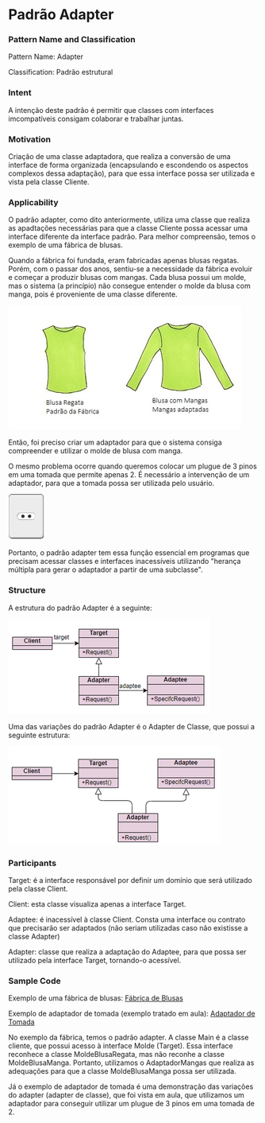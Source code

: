 # Padrão Adapter

### Pattern Name and Classification

Pattern Name: Adapter

Classification: Padrão estrutural

### Intent

A intenção deste padrão é permitir que classes com interfaces imcompatíveis consigam colaborar e trabalhar juntas.

### Motivation

Criação de uma classe adaptadora, que realiza a conversão de uma interface de forma organizada (encapsulando e escondendo os aspectos complexos dessa adaptação), para que essa interface possa ser utilizada e vista pela classe Cliente.

### Applicability

O padrão adapter, como dito anteriormente, utiliza uma classe que realiza as apadtações necessárias para que a classe Cliente possa acessar uma interface diferente da interface padrão. Para melhor compreensão, temos o exemplo de uma fábrica de blusas. 

Quando a fábrica foi fundada, eram fabricadas apenas blusas regatas. Porém, com o passar dos anos, sentiu-se a necessidade da fábrica evoluir e começar a produzir blusas com mangas. Cada blusa possui um molde, mas o sistema (a princípio) não consegue entender o molde da blusa com manga, pois é proveniente de uma classe diferente.

![imagem](https://github.com/10Daniele/Padroes_Projeto/blob/master/Adapter/imagem.jpg)

Então, foi preciso criar um adaptador para que o sistema consiga compreender e utilizar o molde de blusa com manga. 

O mesmo problema ocorre quando queremos colocar um plugue de 3 pinos em uma tomada que permite apenas 2. É necessário a intervenção de um adaptador, para que a tomada possa ser utilizada pelo usuário. 

![imagem](https://github.com/10Daniele/Padroes_Projeto/blob/master/Adapter/imagem2.jpg)

Portanto, o padrão adapter tem essa função essencial em programas que precisam acessar classes e interfaces inacessíveis utilizando "herança múltipla para gerar o adaptador a partir de uma subclasse".

### Structure

A estrutura do padrão Adapter é a seguinte:

![imagem](https://github.com/10Daniele/Padroes_Projeto/blob/master/Adapter/Structure.png)

Uma das variações do padrão Adapter é o Adapter de Classe, que possui a seguinte estrutura:

![imagem](https://github.com/10Daniele/Padroes_Projeto/blob/master/Adapter/Structure_Classe.png)

### Participants

Target: é a interface responsável por definir um domínio que será utilizado pela classe Client.

Client: esta classe visualiza apenas a interface Target. 

Adaptee: é inacessível à classe Client. Consta uma interface ou contrato que precisarão ser adaptados (não seriam utilizadas caso não existisse a classe Adapter)

Adapter: classe que realiza a adaptação do Adaptee, para que possa ser utilizado pela interface Target, tornando-o acessível.

### Sample Code

Exemplo de uma fábrica de blusas: [Fábrica de Blusas](https://github.com/10Daniele/Padroes_Projeto/tree/master/Adapter/Exemplo_FabricaBlusas)

Exemplo de adaptador de tomada (exemplo tratado em aula): [Adaptador de Tomada](https://github.com/10Daniele/Padroes_Projeto/tree/master/Adapter/Exemplo_AdaptadorTomada)

No exemplo da fábrica, temos o padrão adapter. A classe Main é a classe cliente, que possui acesso à interface Molde (Target). Essa interface reconhece a classe MoldeBlusaRegata, mas não reconhe a classe MoldeBlusaManga. Portanto, utilizamos o AdaptadorMangas que realiza as adequações para que a classe MoldeBlusaManga possa ser utilizada.

Já o exemplo de adaptador de tomada é uma demonstração das variações do adapter (adapter de classe), que foi vista em aula, que utilizamos um adaptador para conseguir utilizar um plugue de 3 pinos em uma tomada de 2. 
